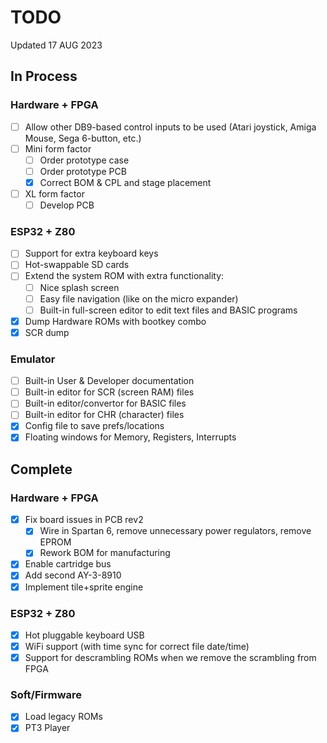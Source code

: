 # TODO
Updated 17 AUG 2023

## In Process

### Hardware + FPGA
- [ ] Allow other DB9-based control inputs to be used (Atari joystick, Amiga Mouse, Sega 6-button, etc.)
- [ ] Mini form factor
  - [ ] Order prototype case
  - [ ] Order prototype PCB
  - [x] Correct BOM & CPL and stage placement
- [ ] XL form factor
  - [ ] Develop PCB

### ESP32 + Z80
- [ ] Support for extra keyboard keys
- [ ] Hot-swappable SD cards
- [ ] Extend the system ROM with extra functionality:
  - [ ] Nice splash screen
  - [ ] Easy file navigation (like on the micro expander)
  - [ ] Built-in full-screen editor to edit text files and BASIC programs
- [x] Dump Hardware ROMs with bootkey combo
- [x] SCR dump

### Emulator
- [ ] Built-in User & Developer documentation
- [ ] Built-in editor for SCR (screen RAM) files
- [ ] Built-in editor/convertor for BASIC files
- [ ] Built-in editor for CHR (character) files
- [x] Config file to save prefs/locations
- [x] Floating windows for Memory, Registers, Interrupts

## Complete

### Hardware + FPGA
- [x] Fix board issues in PCB rev2
  - [x] Wire in Spartan 6, remove unnecessary power regulators, remove EPROM 
  - [x] Rework BOM for manufacturing 
- [x] Enable cartridge bus
- [x] Add second AY-3-8910
- [x] Implement tile+sprite engine

### ESP32 + Z80
- [x] Hot pluggable keyboard USB
- [x] WiFi support (with time sync for correct file date/time)
- [x] Support for descrambling ROMs when we remove the scrambling from FPGA

### Soft/Firmware
 - [x] Load legacy ROMs
 - [X] PT3 Player
